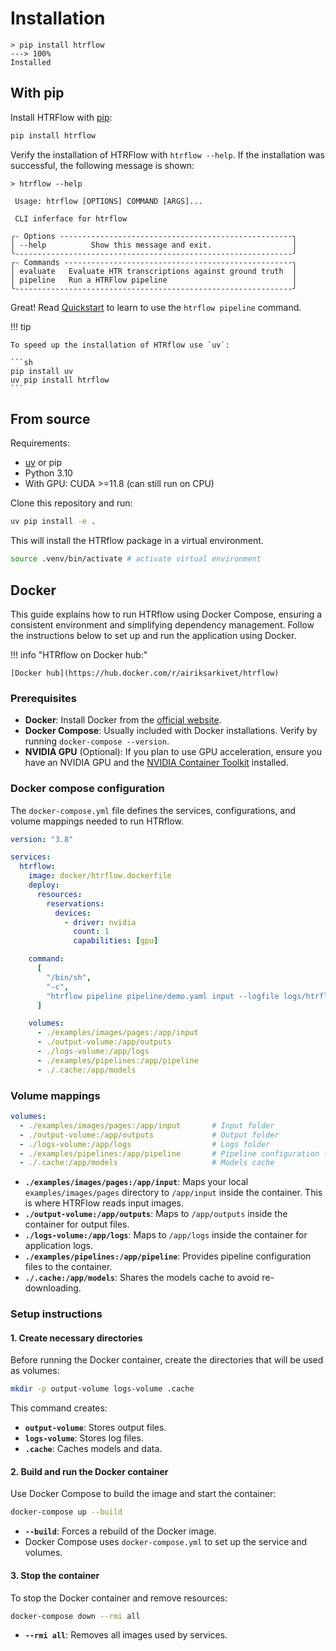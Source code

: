 # Installation

<!-- termynal -->
```
> pip install htrflow
---> 100%
Installed
```

## With pip
Install HTRFlow with [pip](https://pypi.org/project/htrflow):
```bash
pip install htrflow
```

Verify the installation of HTRFlow with `htrflow --help`. If the installation was successful, the following message is shown:

<!-- termynal -->
```
> htrflow --help

 Usage: htrflow [OPTIONS] COMMAND [ARGS]...

 CLI inferface for htrflow

╭- Options ----------------------------------------------------╮
│ --help          Show this message and exit.                  │
╰--------------------------------------------------------------╯
╭- Commands ---------------------------------------------------╮
│ evaluate   Evaluate HTR transcriptions against ground truth  │
│ pipeline   Run a HTRFlow pipeline                            │
╰--------------------------------------------------------------╯

```


Great! Read [Quickstart](quick_start.md) to learn to use the `htrflow pipeline` command.


!!! tip

    To speed up the installation of HTRflow use `uv`:

    ```sh
    pip install uv
    uv pip install htrflow
    ```


## From source

Requirements:

- [uv](https://docs.astral.sh/uv/) or pip
- Python 3.10
- With GPU: CUDA >=11.8 (can still run on CPU)

Clone this repository and run:
```sh
uv pip install -e .

```
This will install the HTRflow package in a virtual environment.

```sh
source .venv/bin/activate # activate virtual environment

```


## Docker 

This guide explains how to run HTRflow using Docker Compose, ensuring a consistent environment and simplifying dependency management. Follow the instructions below to set up and run the application using Docker.

!!! info "HTRflow on Docker hub:"

    [Docker hub](https://hub.docker.com/r/airiksarkivet/htrflow)


### Prerequisites

- **Docker**: Install Docker from the [official website](https://www.docker.com/get-started).
- **Docker Compose**: Usually included with Docker installations. Verify by running `docker-compose --version`.
- **NVIDIA GPU** (Optional): If you plan to use GPU acceleration, ensure you have an NVIDIA GPU and the [NVIDIA Container Toolkit](https://docs.nvidia.com/datacenter/cloud-native/container-toolkit/install-guide.html) installed.

### Docker compose configuration

The `docker-compose.yml` file defines the services, configurations, and volume mappings needed to run HTRflow.

```yaml title="docker-compose.yml"
version: "3.8"

services:
  htrflow:
    image: docker/htrflow.dockerfile
    deploy:
      resources:
        reservations:
          devices:
            - driver: nvidia
              count: 1
              capabilities: [gpu]

    command:
      [
        "/bin/sh",
        "-c",
        "htrflow pipeline pipeline/demo.yaml input --logfile logs/htrflow/htrflow.log",
      ]

    volumes:
      - ./examples/images/pages:/app/input      
      - ./output-volume:/app/outputs            
      - ./logs-volume:/app/logs                  
      - ./examples/pipelines:/app/pipeline       
      - ./.cache:/app/models                   
```

### Volume mappings

```yaml
volumes:
  - ./examples/images/pages:/app/input       # Input folder
  - ./output-volume:/app/outputs             # Output folder
  - ./logs-volume:/app/logs                  # Logs folder
  - ./examples/pipelines:/app/pipeline       # Pipeline configuration files
  - ./.cache:/app/models                     # Models cache
```

- **`./examples/images/pages:/app/input`**: Maps your local `examples/images/pages` directory to `/app/input` inside the container. This is where HTRFlow reads input images.
- **`./output-volume:/app/outputs`**: Maps to `/app/outputs` inside the container for output files.
- **`./logs-volume:/app/logs`**: Maps to `/app/logs` inside the container for application logs.
- **`./examples/pipelines:/app/pipeline`**: Provides pipeline configuration files to the container.
- **`./.cache:/app/models`**: Shares the models cache to avoid re-downloading.

### Setup instructions

#### 1. Create necessary directories

Before running the Docker container, create the directories that will be used as volumes:

```sh
mkdir -p output-volume logs-volume .cache
```

This command creates:

- **`output-volume`**: Stores output files.
- **`logs-volume`**: Stores log files.
- **`.cache`**: Caches models and data.

#### 2. Build and run the Docker container

Use Docker Compose to build the image and start the container:

```sh
docker-compose up --build
```

- **`--build`**: Forces a rebuild of the Docker image.
- Docker Compose uses `docker-compose.yml` to set up the service and volumes.

#### 3. Stop the container

To stop the Docker container and remove resources:

```sh
docker-compose down --rmi all
```

- **`--rmi all`**: Removes all images used by services.